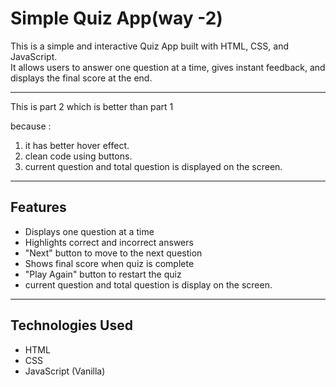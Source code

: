 # Simple Quiz App(way -2)


This is a simple and interactive Quiz App built with HTML, CSS, and JavaScript.  
It allows users to answer one question at a time, gives instant feedback, and displays the final score at the end.

---
This is part 2 which is better than part 1

because : 
1) it has better hover effect.
2) clean code using buttons.
3) current question and total question is displayed on the screen.

---

## Features

- Displays one question at a time
- Highlights correct and incorrect answers
- "Next" button to move to the next question
- Shows final score when quiz is complete
- "Play Again" button to restart the quiz
- current question and total question is display on the screen.

---

## Technologies Used

- HTML
- CSS
- JavaScript (Vanilla)
